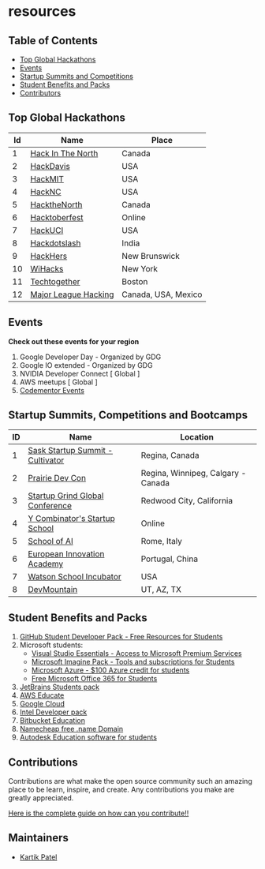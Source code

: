 # resources

## Table of Contents

- [Top Global Hackathons](#top-global-hackathons)
- [Events](#events)
- [Startup Summits and Competitions](#startup-summits-competitions-and-bootcamps)
- [Student Benefits and Packs](#student-benefits-and-packs)
- [Contributors](#maintainers)


## Top Global Hackathons

|Id |Name | Place| 
|--|------ |---|
|1 | [Hack In The North](https://www.hackinthenorth.com/)| Canada |  
|2 | [HackDavis](http://hackdavis.io/)|USA | 
|3 | [HackMIT](https://hackmit.org/)   | USA |
|4 | [HackNC](https://hacknc.com) | USA | 
|5 | [HacktheNorth](https://hackthenorth.com/)| Canada|
|6 | [Hacktoberfest](https://hacktoberfest.com/) | Online | 
|7 | [HackUCI](https://www.hackuci.com/) | USA |
|8 | [Hackdotslash](https://hackdotslash.co.in/) | India |
|9 | [HackHers](https://ruhackhers.org/) | New Brunswick |
|10 | [WiHacks](https://wichacks.io/) | New York |
|11 | [Techtogether](https://boston.techtogether.io/) | Boston 
|12 | [Major League Hacking](https://mlh.io/)| Canada, USA, Mexico |


## Events

 **Check out these events for your region**

1. Google Developer Day - Organized by GDG
2. Google IO extended - Organized by GDG
4. NVIDIA Developer Connect [ Global ]
5. AWS meetups [ Global ]
9. [Codementor Events](https://www.codementor.io/events)

## Startup Summits, Competitions and Bootcamps

|ID| Name  | Location |
|--|------ |----------|
|1 | [Sask Startup Summit - Cultivator](https://www.saskstartupsummit.com/) | Regina, Canada |
|2 | [Prairie Dev Con](https://www.prairiedevcon.com/) | Regina, Winnipeg, Calgary - Canada |
|3 | [Startup Grind Global Conference](http://www.startupgrind.com/conference/#/) | Redwood City, California |
|4 | [Y Combinator's Startup School](https://www.startupschool.org/) | Online |
|5 | [School of AI](https://picampus-school.com/programme/school-of-ai/) | Rome, Italy |
|6 | [European Innovation Academy](https://www.inacademy.eu/) | Portugal, China |
|7 | [Watson School Incubator](https://watson.is/semester-incubator-application/) | USA |
|8 | [DevMountain](https://devmountain.com/) | UT, AZ, TX |


## Student Benefits and Packs
1. [GitHub Student Developer Pack - Free Resources for Students](https://education.github.com/pack)
2. Microsoft students:
   - [Visual Studio Essentials - Access to Microsoft Premium Services ](https://visualstudio.microsoft.com/dev-essentials/)
   - [Microsoft Imagine Pack - Tools and subscriptions for Students](https://imagine.microsoft.com/en-us/catalog)
   - [Microsoft Azure - $100 Azure credit for students](https://azure.microsoft.com/en-gb/free/students/)
   - [Free Microsoft Office 365 for Students](https://www.microsoft.com/en-us/education/products/office/default.aspx)
3. [JetBrains Students pack](https://www.jetbrains.com/student/)
4. [AWS Educate](https://aws.amazon.com/education/awseducate/)
5. [Google Cloud](https://cloud.google.com/free/)
6. [Intel Developer pack](https://software.intel.com/en-us/ai-academy/ambassadors/apply)
7. [Bitbucket Education](https://bitbucket.org/product/education)
8. [Namecheap free .name Domain](https://nc.me/)
9. [Autodesk Education software for students](https://www.autodesk.com/education/free-software/featured)

## **Contributions**

Contributions are what make the open source community such an amazing place to be learn, inspire, and create. Any contributions you make are greatly appreciated.

[Here is the complete guide on how can you contribute!!](HOW-TO-CONTRIBUTE.md)

## Maintainers
- [Kartik Patel](https://github.com/kpatel0170)
